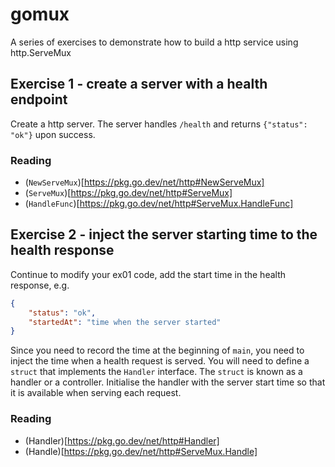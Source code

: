 # gomux
A series of exercises to demonstrate how to build a http service using http.ServeMux

## Exercise 1 - create a server with a health endpoint 

Create a http server. The server handles `/health` and returns `{"status": "ok"}` upon success. 

### Reading

- (`NewServeMux`)[https://pkg.go.dev/net/http#NewServeMux]
- (`ServeMux`)[https://pkg.go.dev/net/http#ServeMux]
- (`HandleFunc`)[https://pkg.go.dev/net/http#ServeMux.HandleFunc] 

## Exercise 2 - inject the server starting time to the health response

Continue to modify your ex01 code, add the start time in the health response, e.g. 

``` json
{
    "status": "ok",
    "startedAt": "time when the server started"
}
```

Since you need to record the time at the beginning of `main`, you need to inject
the time when a health request is served. You will need to define a `struct`
that implements the `Handler` interface. The `struct` is known as a handler or a
controller. Initialise the handler with the server start time so that it is
available when serving each request.

### Reading

- (Handler)[https://pkg.go.dev/net/http#Handler]
- (Handle)[https://pkg.go.dev/net/http#ServeMux.Handle]

